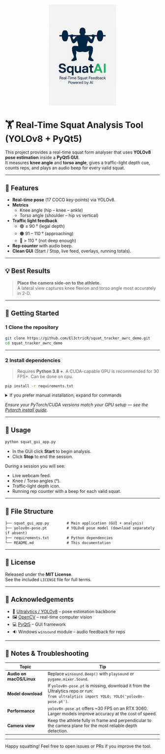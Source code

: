 <p align="center">
  <img src="logo.png" alt="SquatAI logo" width="220">
</p>

# 🏋️ Real-Time Squat Analysis Tool (YOLOv8 + PyQt5)

This project provides a real-time squat form analyser that uses **YOLOv8 pose estimation** inside a **PyQt5 GUI**.  
It measures **knee angle** and **torso angle**, gives a traffic-light depth cue, counts reps, and plays an audio beep for every valid squat.

---

## 📸 Features

- **Real-time pose** (17 COCO key-points) via YOLOv8.
- **Metrics**
  - Knee angle (hip – knee – ankle)
  - Torso angle (shoulder – hip vs vertical)
- **Traffic light feedback**
  - 🟢 ≤ 90 °   (legal depth)
  - 🟠 91 – 110 ° (approaching)
  - 🔴 > 110 °   (not deep enough)
- **Rep counter** with audio beep.
- **Clean GUI** (Start / Stop, live feed, overlays, running totals).

---

## 💡 Best Results

> **Place the camera side-on to the athlete.**  
> A lateral view captures knee flexion and torso angle most accurately in 2-D.

---

## 🚀 Getting Started

### 1  Clone the repository
```bash
git clone https://github.com/El3ctricR/squat_tracker_awrc_demo.git
cd squat_tracker_awrc_demo
```

---

### 2  Install dependencies
> Requires **Python 3.8 +**. A CUDA-capable GPU is recommended for 30 FPS+. Can be done on cpu.

```bash
pip install -r requirements.txt
```

<details>
<summary>If you prefer manual installation, expand for commands</summary>

```bash
pip install ultralytics==8.0.20
pip install opencv-python
pip install numpy
pip install PyQt5
```
</details>

*Ensure your PyTorch/CUDA versions match your GPU setup — see the
[Pytorch install guide](https://pytorch.org/get-started/locally).*

---

## 🧰 Usage
```bash
python squat_gui_app.py
```
* In the GUI click **Start** to begin analysis.  
* Click **Stop** to end the session.

During a session you will see:
- Live webcam feed.
- Knee / Torso angles (°).
- Traffic-light depth icon.
- Running rep counter with a beep for each valid squat.

---

## 📁 File Structure
```
├── squat_gui_app.py        # Main application (GUI + analysis)
├── yolov8n-pose.pt         # YOLOv8 pose model (download separately if absent)
├── requirements.txt        # Python dependencies
└── README.md               # This documentation
```

---

## 📄 License

Released under the **MIT License**.  
See the included `LICENSE` file for full terms.

---

## 🙏 Acknowledgements

- 🤖 [Ultralytics / YOLOv8](https://github.com/ultralytics/ultralytics) – pose estimation backbone  
- 🖼️ [OpenCV](https://opencv.org/) – real-time computer vision  
- 💻 [PyQt5](https://pypi.org/project/PyQt5/) – GUI framework  
- 🔉 Windows `winsound` module – audio feedback for reps  

---

## 📝 Notes & Troubleshooting

| Topic | Tip |
|-------|-----|
| **Audio on macOS/Linux** | Replace `winsound.Beep()` with `playsound` or `pygame.mixer.Sound`. |
| **Model download** | If `yolov8n-pose.pt` is missing, download it from the Ultralytics repo or run:<br>`from ultralytics import YOLO; YOLO('yolov8n-pose.pt')`. |
| **Performance** | `yolov8n-pose.pt` offers ~30 FPS on an RTX 3060. Larger models improve accuracy at the cost of speed. |
| **Camera view** | Keep the athlete fully in frame and perpendicular to the camera plane for the most reliable depth detection. |

---

Happy squatting! Feel free to open issues or PRs if you improve the tool.

